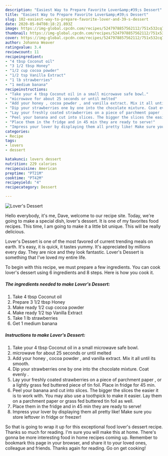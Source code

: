 ```yaml
---
description: "Easiest Way to Prepare Favorite Lover&amp;#39;s Dessert"
title: "Easiest Way to Prepare Favorite Lover&amp;#39;s Dessert"
slug: 102-easiest-way-to-prepare-favorite-lover-and-39-s-dessert
date: 2020-05-04T08:18:21.893Z
image: https://img-global.cpcdn.com/recipes/5247978857562112/751x532cq70/lovers-dessert-recipe-main-photo.jpg
thumbnail: https://img-global.cpcdn.com/recipes/5247978857562112/751x532cq70/lovers-dessert-recipe-main-photo.jpg
cover: https://img-global.cpcdn.com/recipes/5247978857562112/751x532cq70/lovers-dessert-recipe-main-photo.jpg
author: Johanna Weaver
ratingvalue: 3.4
reviewcount: 11
recipeingredient:
- "4 tbsp Coconut oil"
- "3 1/2 tbsp Honey"
- "1/2 cup cocoa powder"
- "1/2 tsp Vanilla Extract"
- "1 lb strawberries"
- "1 medium banana"
recipeinstructions:
- "Take your 4 tbsp Coconut oil in a small microwave safe bowl."
- "microwave for about 25 seconds or until melted"
- "Add your honey , cocoa powder , and vanilla extract. Mix it all until its smooth."
- "Dip your strawberries one by one into the chocolate mixture. Coat evenly ."
- "Lay your freshly coated strawberries on a piece of parchment paper , or a lightly grass fed buttered piece of tin foil.  Place in fridge for 45 min."
- "Peel your banana and cut into slices. The bigger the slices the easier it is to work with. You may also use a toothpick to make it easier. Lay them on a parchment paper or grass fed buttered tin foil as well."
- "Place them in the fridge and in 45 min they are ready to serve!"
- "Impress your lover by displaying them all pretty like! Make sure you store leftover in fridge or freezer!"
categories:
- Recipe
tags:
- lovers
- dessert

katakunci: lovers dessert 
nutrition: 229 calories
recipecuisine: American
preptime: "PT21M"
cooktime: "PT42M"
recipeyield: "4"
recipecategory: Dessert

---
```



![Lover&#39;s Dessert](https://img-global.cpcdn.com/recipes/5247978857562112/751x532cq70/lovers-dessert-recipe-main-photo.jpg)

Hello everybody, it's me, Dave, welcome to our recipe site. Today, we're going to make a special dish, lover&#39;s dessert. It is one of my favorites food recipes. This time, I am going to make it a little bit unique. This will be really delicious.

Lover&#39;s Dessert is one of the most favored of current trending meals on earth. It's easy, it is quick, it tastes yummy. It's appreciated by millions every day. They are nice and they look fantastic. Lover&#39;s Dessert is something that I've loved my entire life.




To begin with this recipe, we must prepare a few ingredients. You can cook lover&#39;s dessert using 6 ingredients and 8 steps. Here is how you cook it.

##### The ingredients needed to make Lover&#39;s Dessert:

1. Take 4 tbsp Coconut oil
1. Prepare 3 1/2 tbsp Honey
1. Make ready 1/2 cup cocoa powder
1. Make ready 1/2 tsp Vanilla Extract
1. Take 1 lb strawberries
1. Get 1 medium banana




##### Instructions to make Lover&#39;s Dessert:

1. Take your 4 tbsp Coconut oil in a small microwave safe bowl.
1. microwave for about 25 seconds or until melted
1. Add your honey , cocoa powder , and vanilla extract. Mix it all until its smooth.
1. Dip your strawberries one by one into the chocolate mixture. Coat evenly .
1. Lay your freshly coated strawberries on a piece of parchment paper , or a lightly grass fed buttered piece of tin foil.  Place in fridge for 45 min.
1. Peel your banana and cut into slices. The bigger the slices the easier it is to work with. You may also use a toothpick to make it easier. Lay them on a parchment paper or grass fed buttered tin foil as well.
1. Place them in the fridge and in 45 min they are ready to serve!
1. Impress your lover by displaying them all pretty like! Make sure you store leftover in fridge or freezer!




So that is going to wrap it up for this exceptional food lover&#39;s dessert recipe. Thanks so much for reading. I'm sure you will make this at home. There's gonna be more interesting food in home recipes coming up. Remember to bookmark this page in your browser, and share it to your loved ones, colleague and friends. Thanks again for reading. Go on get cooking!
